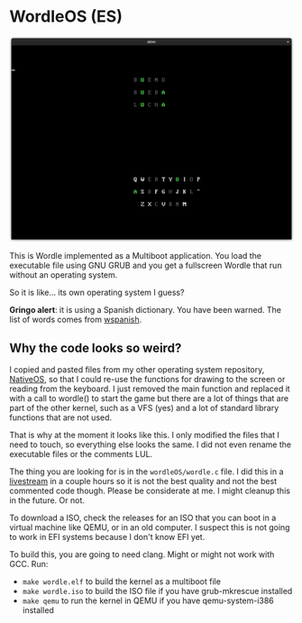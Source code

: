 # WordleOS (ES)

![Screenshot](screenshot.png)

This is Wordle implemented as a Multiboot application.
You load the executable file using GNU GRUB and you get a fullscreen Wordle
that run without an operating system.

So it is like... its own operating system I guess?

**Gringo alert**: it is using a Spanish dictionary. You have been warned.
The list of words comes from [wspanish](https://packages.debian.org/bullseye/wspanish).

## Why the code looks so weird?

I copied and pasted files from my other operating system repository,
[NativeOS](https://github.com/danirod/nativeos), so that I could re-use the
functions for drawing to the screen or reading from the keyboard. I just removed the main function and replaced it with a call to wordle() to start the game
but there are a lot of things that are part of the other kernel, such as a VFS (yes) and a lot of standard library functions that are not used.

That is why at the moment it looks like this. I only modified the files that I need to touch, so everything else
looks the same. I did not even rename the executable files or the
comments LUL.

The thing you are looking for is in the `wordleOS/wordle.c` file. I did this in a [livestream](https://twitch.tv/danirod_) in a couple hours so it is not the best quality and not the best commented code though. Please be considerate at me. I might cleanup this in the future. Or not.

To download a ISO, check the releases for an ISO that you can boot
in a virtual machine like QEMU, or in an old computer. I suspect this is
not going to work in EFI systems because I don't know EFI yet.

To build this, you are going to need clang. Might or might not work with GCC. Run:

- `make wordle.elf` to build the kernel as a multiboot file
- `make wordle.iso` to build the ISO file if you have grub-mkrescue installed
- `make qemu` to run the kernel in QEMU if you have qemu-system-i386 installed
